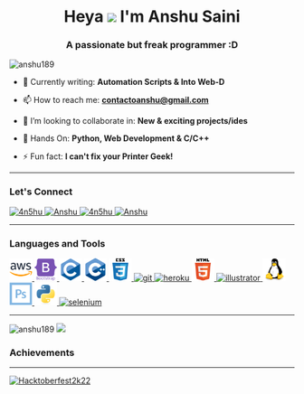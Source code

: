 <h1 align="center">Heya <img src="https://camo.githubusercontent.com/e8e7b06ecf583bc040eb60e44eb5b8e0ecc5421320a92929ce21522dbc34c891/68747470733a2f2f6d656469612e67697068792e636f6d2f6d656469612f6876524a434c467a6361737252346961377a2f67697068792e676966" width="35"> I'm Anshu Saini</h1>

<h3 align="center">A passionate but freak programmer :D</h3>

<p align="left"> <img src="https://komarev.com/ghpvc/?username=anshu189&label=Profile%20views&color=0e75b6&style=flat" alt="anshu189" /> </p>


- 🔭 Currently writing: **Automation Scripts & Into Web-D**

- 📫 How to reach me: **contactoanshu@gmail.com**

- 👯 I’m looking to collaborate in: **New & exciting projects/ides**

- 🌱 Hands On: **Python, Web Development & C/C++**

- ⚡ Fun fact: **I can't fix your Printer Geek!**
<hr>

<h3 align="left">Let's Connect</h3>

<a href="https://www.linkedin.com/in/4n5hu" target="_blank">
  <img src="https://img.shields.io/badge/-Linkedin-0072b1?style=for-the-badge&logo=Linkedin&logoColor=white" alt="4n5hu"/>
</a>

<a href="https://www.instagram.com/anshu.ck" target="_blank">
  <img src="https://img.shields.io/badge/-Instagram-833AB4?style=for-the-badge&logo=Instagram&logoColor=white" alt="Anshu"/>
</a>

<a href="https://twitter.com/an5hu_saini" target="_blank">
  <img src="https://img.shields.io/badge/-Twitter-00acee?style=for-the-badge&logo=Twitter&logoColor=white" alt="4n5hu"/>
</a>

<a href="https://open.spotify.com/user/31zlqnmcohedscv5ski7wqemxksq?si=99948db2314f4168" target="_blank">
  <img src="https://img.shields.io/badge/-Spotify-1DB954?style=for-the-badge&logo=Spotify&logoColor=white" alt="Anshu"/>
</a>

<hr>

<h3 align="left">Languages and Tools</h3>
<p align="left"> <a href="https://aws.amazon.com" target="_blank"> <img src="https://raw.githubusercontent.com/devicons/devicon/master/icons/amazonwebservices/amazonwebservices-original-wordmark.svg" alt="aws" width="40" height="40"/> </a> <a href="https://getbootstrap.com" target="_blank"> <img src="https://raw.githubusercontent.com/devicons/devicon/master/icons/bootstrap/bootstrap-plain-wordmark.svg" alt="bootstrap" width="40" height="40"/> </a> <a href="https://www.cprogramming.com/" target="_blank"> <img src="https://raw.githubusercontent.com/devicons/devicon/master/icons/c/c-original.svg" alt="c" width="40" height="40"/> </a> <a href="https://www.w3schools.com/cpp/" target="_blank"> <img src="https://raw.githubusercontent.com/devicons/devicon/master/icons/cplusplus/cplusplus-original.svg" alt="cplusplus" width="40" height="40"/> </a> <a href="https://www.w3schools.com/css/" target="_blank"> <img src="https://raw.githubusercontent.com/devicons/devicon/master/icons/css3/css3-original-wordmark.svg" alt="css3" width="40" height="40"/> </a> <a href="https://git-scm.com/" target="_blank"> <img src="https://www.vectorlogo.zone/logos/git-scm/git-scm-icon.svg" alt="git" width="40" height="40"/> </a> <a href="https://heroku.com" target="_blank"> <img src="https://www.vectorlogo.zone/logos/heroku/heroku-icon.svg" alt="heroku" width="40" height="40"/> </a> <a href="https://www.w3.org/html/" target="_blank"> <img src="https://raw.githubusercontent.com/devicons/devicon/master/icons/html5/html5-original-wordmark.svg" alt="html5" width="40" height="40"/> </a> <a href="https://www.adobe.com/in/products/illustrator.html" target="_blank"> <img src="https://www.vectorlogo.zone/logos/adobe_illustrator/adobe_illustrator-icon.svg" alt="illustrator" width="40" height="40"/> </a> <a href="https://www.linux.org/" target="_blank"> <img src="https://raw.githubusercontent.com/devicons/devicon/master/icons/linux/linux-original.svg" alt="linux" width="40" height="40"/> </a> <a href="https://www.photoshop.com/en" target="_blank"> <img src="https://raw.githubusercontent.com/devicons/devicon/master/icons/photoshop/photoshop-line.svg" alt="photoshop" width="40" height="40"/> </a> <a href="https://www.python.org" target="_blank"> <img src="https://raw.githubusercontent.com/devicons/devicon/master/icons/python/python-original.svg" alt="python" width="40" height="40"/> </a> <a href="https://www.selenium.dev" target="_blank"> <img src="https://raw.githubusercontent.com/detain/svg-logos/780f25886640cef088af994181646db2f6b1a3f8/svg/selenium-logo.svg" alt="selenium" width="40" height="40"/> </a </p>

<hr>

<img src="https://github-readme-stats.vercel.app/api/top-langs?username=anshu189&show_icons=true&locale=en&layout=compact&text_color=daf7dc&title_color=58A5FE&bg_color=0D1117" alt="anshu189"/>

<img src="https://github-readme-stats.vercel.app/api?username=anshu189&theme=github_dark&show_icons=true"/>
<h3 align="left">Achievements</h3><hr>
<a href="https://holopin.io/@4n5hu"> <img src="https://holopin.io/api/user/board?user=4n5hu" alt="Hacktoberfest2k22" width="1000" height="333"/></a>
